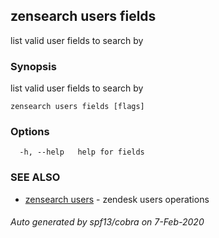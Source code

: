 ## zensearch users fields

list valid user fields to search by

### Synopsis

list valid user fields to search by

```
zensearch users fields [flags]
```

### Options

```
  -h, --help   help for fields
```

### SEE ALSO

* [zensearch users](zensearch_users.md)	 - zendesk users operations

###### Auto generated by spf13/cobra on 7-Feb-2020

